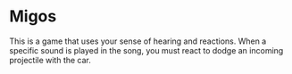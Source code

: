 # Migos

This is a game that uses your sense of hearing and reactions. When a specific sound is played in the song, you must react to dodge an incoming projectile with the car. 
